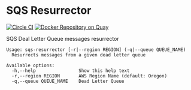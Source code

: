 SQS Resurrector
=====================
[![Circle CI](https://circleci.com/gh/haskell-works/sqs-resurrector.svg?style=svg&circle-token=a3229b274096969da3d78aa37bbb8e185e6fa620)](https://circleci.com/gh/haskell-works/sqs-resurrector)
[![Docker Repository on Quay](https://quay.io/repository/haskell_works/sqs-resurrector/status "Docker Repository on Quay")](https://quay.io/repository/haskell_works/sqs-resurrector)

SQS Deal Letter Queue messages resurrector

```
Usage: sqs-resurrector [-r|--region REGION] (-q|--queue QUEUE_NAME)  
  Resurrects messages from a given dead letter queue  

Available options:  
  -h,--help                Show this help text  
  -r,--region REGION       AWS Region Name (default: Oregon)  
  -q,--queue QUEUE_NAME    Dead Letter Queue
  
```
